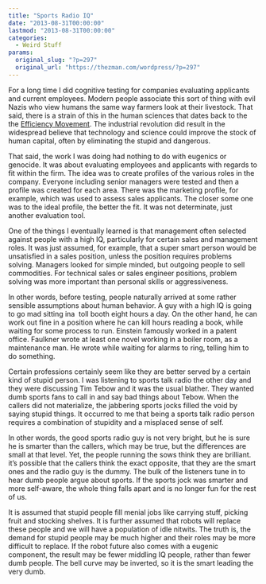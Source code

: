 ```yaml
---
title: "Sports Radio IQ"
date: "2013-08-31T00:00:00"
lastmod: "2013-08-31T00:00:00"
categories:
  - Weird Stuff
params:
  original_slug: "?p=297"
  original_url: "https://thezman.com/wordpress/?p=297"
---
```


For a long time I did cognitive testing for companies evaluating
applicants and current employees. Modern people associate this sort of
thing with evil Nazis who view humans the same way farmers look at their
livestock. That said, there is a strain of this in the human sciences
that dates back to the the
<a href="http://en.wikipedia.org/wiki/Efficiency_Movement"
rel="noopener" target="_blank">Efficiency Movement</a>. The industrial
revolution did result in the widespread believe that technology and
science could improve the stock of human capital, often by eliminating
the stupid and dangerous.

That said, the work I was doing had nothing to do with eugenics or
genocide. It was about evaluating employees and applicants with regards
to fit within the firm. The idea was to create profiles of the various
roles in the company. Everyone including senior managers were tested and
then a profile was created for each area. There was the marketing
profile, for example, which was used to assess sales applicants. The
closer some one was to the ideal profile, the better the fit. It was not
determinate, just another evaluation tool.

One of the things I eventually learned is that management often selected
against people with a high IQ, particularly for certain sales and
management roles. It was just assumed, for example, that a super smart
person would be unsatisfied in a sales position, unless the position
requires problems solving. Managers looked for simple minded, but
outgoing people to sell commodities. For technical sales or sales
engineer positions, problem solving was more important than personal
skills or aggressiveness.

In other words, before testing, people naturally arrived at some rather
sensible assumptions about human behavior. A guy with a high IQ is going
to go mad sitting ina  toll booth eight hours a day. On the other hand,
he can work out fine in a position where he can kill hours reading a
book, while waiting for some process to run. Einstein famously worked in
a patent office. Faulkner wrote at least one novel working in a boiler
room, as a maintenance man. He wrote while waiting for alarms to ring,
telling him to do something.

Certain professions certainly seem like they are better served by a
certain kind of stupid person. I was listening to sports talk radio the
other day and they were discussing Tim Tebow and it was the usual
blather. They wanted dumb sports fans to call in and say bad things
about Tebow. When the callers did not materialize, the jabbering sports
jocks filled the void by saying stupid things. It occurred to me that
being a sports talk radio person requires a combination of stupidity and
a misplaced sense of self.

In other words, the good sports radio guy is not very bright, but he is
sure he is smarter than the callers, which may be true, but the
differences are small at that level. Yet, the people running the sows
think they are brilliant. it’s possible that the callers think the exact
opposite, that they are the smart ones and the radio guy is the dummy.
The bulk of the listeners tune in to hear dumb people argue about
sports. If the sports jock was smarter and more self-aware, the whole
thing falls apart and is no longer fun for the rest of us.

It is assumed that stupid people fill menial jobs like carrying stuff,
picking fruit and stocking shelves. It is further assumed that robots
will replace these people and we will have a population of idle nitwits.
The truth is, the demand for stupid people may be much higher and their
roles may be more difficult to replace. If the robot future also comes
with a eugenic component, the result may be fewer middling IQ people,
rather than fewer dumb people. The bell curve may be inverted, so it is
the smart leading the very dumb.
